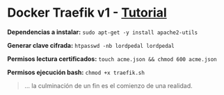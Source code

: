 # Docker Traefik v1 - [Tutorial](https://blog.lordpedal.duckdns.org/traefik-maroilles-docker/ "Traefik Maroilles: Docker")

**Dependencias a instalar:** ``sudo apt-get -y install apache2-utils``

**Generar clave cifrada:** ``htpasswd -nb lordpedal lordpedal``

**Permisos lectura certificados:** ``touch acme.json && chmod 600 acme.json``

**Permisos ejecución bash:** ``chmod +x traefik.sh``

> ... la culminación de un fin es el comienzo de una realidad.
